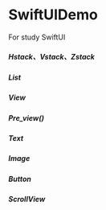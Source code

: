 # SwiftUIDemo
For study SwiftUI 

##### Hstack、Vstack、Zstack

##### List

##### View

##### Pre_view()

##### Text

##### Image

##### Button

##### ScrollView



